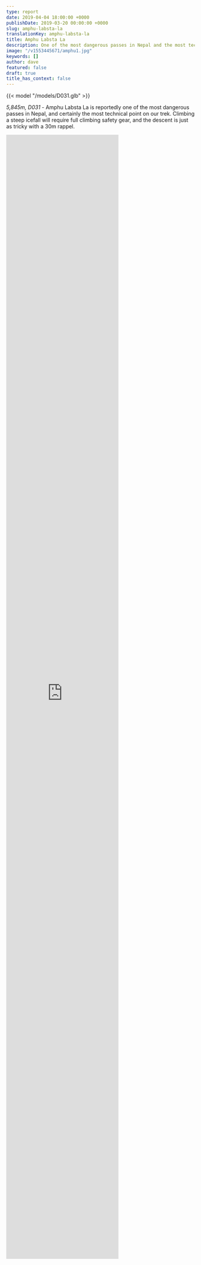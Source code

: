 ```yaml
---
type: report
date: 2019-04-04 18:00:00 +0000
publishDate: 2019-03-20 00:00:00 +0000
slug: amphu-labsta-la
translationKey: amphu-labsta-la
title: Amphu Labsta La
description: One of the most dangerous passes in Nepal and the most technical part of the trek.
image: "/v1553445671/amphu1.jpg"
keywords: []
author: dave
featured: false
draft: true
title_has_context: false
---
```


{{< model "/models/D031.glb" >}}

_5,845m, D031_ - Amphu Labsta La is reportedly one of the most dangerous passes in Nepal, and certainly the most technical point on our trek. Climbing a steep icefall will require full climbing safety gear, and the descent is just as tricky with a 30m rappel.

<iframe style="height:75vh;" frameBorder="0" allowfullscreen src="https://umap.openstreetmap.fr/en/map/untitled-map_307234?scaleControl=false&miniMap=false&scrollWheelZoom=false&zoomControl=true&allowEdit=false&moreControl=false&searchControl=null&tilelayersControl=null&embedControl=null&datalayersControl=null&onLoadPanel=undefined&captionBar=false&fullscreenControl=null&datalayers=809606#13/27.8822/86.9035"></iframe>
